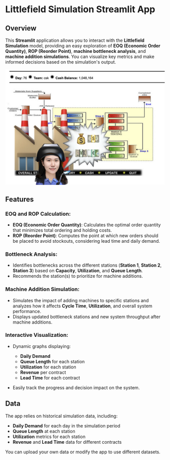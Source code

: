 # **Littlefield Simulation Streamlit App**

## **Overview**

This **Streamlit** application allows you to interact with the **Littlefield Simulation** model, providing an easy exploration of **EOQ (Economic Order Quantity)**, **ROP (Reorder Point)**, **machine bottleneck analysis**, and **machine addition simulations**. You can visualize key metrics and make informed decisions based on the simulation's output.

![Littlefield Simulation](https://github.com/Conni2/Connie_in_Littlefield/blob/main/1BD97CE2-65AD-4540-AE1C-0A93435F969D.jpg?raw=true)

## **Features**

### **EOQ and ROP Calculation**:

- **EOQ (Economic Order Quantity)**: Calculates the optimal order quantity that minimizes total ordering and holding costs.
- **ROP (Reorder Point)**: Computes the point at which new orders should be placed to avoid stockouts, considering lead time and daily demand.

### **Bottleneck Analysis**:

- Identifies bottlenecks across the different stations (**Station 1**, **Station 2**, **Station 3**) based on **Capacity**, **Utilization**, and **Queue Length**.
- Recommends the station(s) to prioritize for machine additions.

### **Machine Addition Simulation**:

- Simulates the impact of adding machines to specific stations and analyzes how it affects **Cycle Time**, **Utilization**, and overall system performance.
- Displays updated bottleneck stations and new system throughput after machine additions.

### **Interactive Visualization**:

- Dynamic graphs displaying:
  - **Daily Demand**
  - **Queue Length** for each station
  - **Utilization** for each station
  - **Revenue** per contract
  - **Lead Time** for each contract
  
- Easily track the progress and decision impact on the system.

## **Data**

The app relies on historical simulation data, including:

- **Daily Demand** for each day in the simulation period
- **Queue Length** at each station
- **Utilization** metrics for each station
- **Revenue** and **Lead Time** data for different contracts

You can upload your own data or modify the app to use different datasets.
